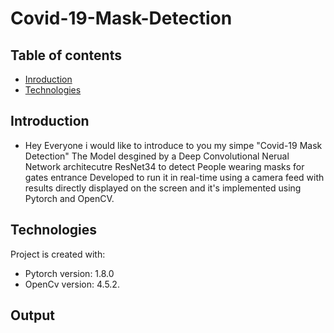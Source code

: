 # Covid-19-Mask-Detection
## Table of contents
* [Inroduction](#Introducation)
* [Technologies](#Technologies)

## Introduction 
* Hey Everyone i would like to introduce to you my simpe "Covid-19 Mask Detection"
  The Model desgined by a Deep Convolutional Nerual Network architecutre ResNet34 to detect 
  People wearing masks for gates entrance Developed to run it in real-time using a camera 
  feed with results directly displayed on the screen and it's implemented using Pytorch and OpenCV.

## Technologies
Project is created with:
* Pytorch version: 1.8.0 
* OpenCv version:  4.5.2. 

## Output
